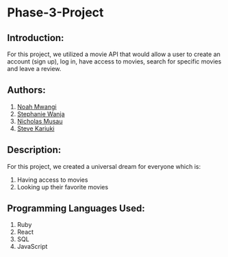 # Phase-3-Project

## Introduction:

For this project, we utilized a movie API that would allow a user to create an account (sign up), log in, have access to movies, search for specific movies and leave a review.

## Authors:

1. [Noah Mwangi](https://github.com/Mwangi-Noah)
2. [Stephanie Wanja](https://github.com/WanjaNjunge)
3. [Nicholas Musau](https://github.com/0maddox)
4. [Steve Kariuki](https://github.com/NoobStevie)

## Description:

For this project, we created a universal dream for everyone which is:
1. Having access to movies
2. Looking up their favorite movies

## Programming Languages Used:
1. Ruby
2. React
3. SQL
4. JavaScript
